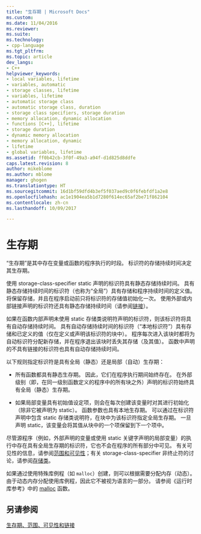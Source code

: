 ```yaml
---
title: "生存期 | Microsoft Docs"
ms.custom: 
ms.date: 11/04/2016
ms.reviewer: 
ms.suite: 
ms.technology:
- cpp-language
ms.tgt_pltfrm: 
ms.topic: article
dev_langs:
- C++
helpviewer_keywords:
- local variables, lifetime
- variables, automatic
- storage classes, lifetime
- variables, lifetime
- automatic storage class
- automatic storage class, duration
- storage class specifiers, storage duration
- memory allocation, dynamic allocation
- functions [C++], lifetime
- storage duration
- dynamic memory allocation
- memory allocation, dynamic
- lifetime
- global variables, lifetime
ms.assetid: ff0b42cb-3f0f-49a3-a94f-d1d825d8ddfe
caps.latest.revision: 8
author: mikeblome
ms.author: mblome
manager: ghogen
ms.translationtype: HT
ms.sourcegitcommit: 16d1bf59dfd4b3ef5f037aed9c0f6febfdf1a2e8
ms.openlocfilehash: ac1e1904ea5b1d7280f614ec65af2be71f862104
ms.contentlocale: zh-cn
ms.lasthandoff: 10/09/2017

---
```

# <a name="lifetime"></a>生存期
“生存期”是其中存在变量或函数的程序执行的时段。 标识符的存储持续时间决定其生存期。  
  
 使用 storage-class-specifier static 声明的标识符具有静态存储持续时间。 具有静态存储持续时间的标识符（也称为“全局”）具有存储和程序持续时间的定义值。 将保留存储，并且在程序启动前只将标识符的存储值初始化一次。 使用外部或内部链接声明的标识符还具有静态存储持续时间（请参阅[链接](../c-language/linkage.md)）。  
  
 如果在函数内部声明未使用 static 存储类说明符声明的标识符，则该标识符将具有自动存储持续时间。 具有自动存储持续时间的标识符（“本地标识符”）具有存储和已定义的值（仅在定义或声明该标识符的块中）。 程序每次进入该块时都将为自动标识符分配新存储，并在程序退出该块时丢失其存储（及其值）。 函数中声明的不具有链接的标识符也具有自动存储持续时间。  
  
 以下规则指定标识符是具有全局（静态）还是局部（自动）生存期：  
  
-   所有函数都具有静态生存期。 因此，它们在程序执行期间始终存在。 在外部级别（即，在同一级别函数定义的程序中的所有块之外）声明的标识符始终具有全局（静态）生存期。  
  
-   如果局部变量具有初始值设定项，则会在每次创建该变量时对其进行初始化（除非它被声明为 static）。 函数参数也具有本地生存期。 可以通过在标识符声明中包含 static 存储类说明符，在块中为该标识符指定全局生存期。 一旦声明 static，该变量会将其值从块中的一个项保留到下一个项中。  
  
 尽管源程序（例如，外部声明的变量或使用 static 关键字声明的局部变量）的执行中存在具有全局生存期的标识符，它也不会在程序的所有部分中可见。 有关可见性的信息，请参阅[范围和可见性](../c-language/scope-and-visibility.md)；有关 storage-class-specifier 非终止符的讨论，请参阅[存储类](../c-language/c-storage-classes.md)。  
  
 如果通过使用特殊库例程（如 `malloc`）创建，则可以根据需要分配内存（动态）。 由于动态内存分配使用库例程，因此它不被视为语言的一部分。 请参阅《运行时库参考》中的 [malloc](../c-runtime-library/reference/malloc.md) 函数。  
  
## <a name="see-also"></a>另请参阅  
 [生存期、范围、可见性和链接](../c-language/lifetime-scope-visibility-and-linkage.md)

